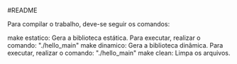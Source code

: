 #README

Para compilar o trabalho, deve-se seguir os comandos:

make estatico: Gera a biblioteca estática. Para executar, realizar o comando: "./hello_main"
make dinamico: Gera a biblioteca dinâmica. Para executar, realizar o comando: "./hello_main"
make clean: Limpa os arquivos.

